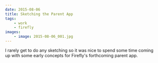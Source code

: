 ```yaml
---
date: 2015-08-06
title: Sketching the Parent App
tags:
    - work
    - firefly
images:
    - image: 2015-08-06_001.jpg
---
```

I rarely get to do any sketching so it was nice to spend some time coming up with some early concepts for Firefly's forthcoming parent app.